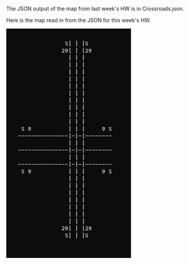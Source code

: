 The JSON output of the map from last week's HW is in Crossroads.json.

Here is the map read in from the JSON for this week's HW.

![](OutputScreenshots/2022-05-06/FinalMapOutput.png)
